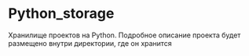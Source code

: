 # Python_storage
Хранилище проектов на Python.
Подробное описание проекта будет размещено внутри директории, где он хранится
